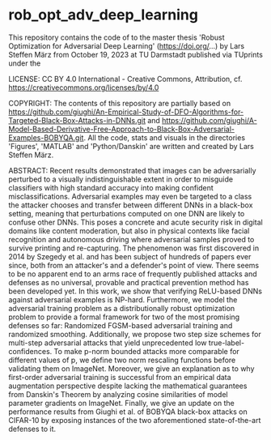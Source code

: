 # rob_opt_adv_deep_learning

This repository contains the code of to the master thesis 'Robust Optimization for Adversarial Deep Learning' (https://doi.org/...) by Lars Steffen März from October 19, 2023 at TU Darmstadt published via TUprints under the

LICENSE:
CC BY 4.0 International - Creative Commons, Attribution, cf. https://creativecommons.org/licenses/by/4.0

COPYRIGHT:
The contents of this repository are partially based on https://github.com/giughi/An-Empirical-Study-of-DFO-Algorithms-for-Targeted-Black-Box-Attacks-in-DNNs.git and https://github.com/giughi/A-Model-Based-Derivative-Free-Approach-to-Black-Box-Adversarial-Examples-BOBYQA.git. All the code, stats and visuals in the directories 'Figures', 'MATLAB' and 'Python/Danskin' are written and created by Lars Steffen März.

ABSTRACT:
Recent results demonstrated that images can be adversarially perturbed to a visually indistinguishable extent in order to misguide classifiers with high standard accuracy into making confident misclassifications. Adversarial examples may even be targeted to a class the attacker chooses and transfer between different DNNs in a black-box setting, meaning that perturbations computed on one DNN are likely to confuse other DNNs. This poses a concrete and acute security risk in digital domains like content moderation, but also in physical contexts like facial recognition and autonomous driving where adversarial samples proved to survive printing and re-capturing. The phenomenon was first discovered in 2014 by Szegedy et al. and has been subject of hundreds of papers ever since, both from an attacker's and a defender's point of view. There seems to be no apparent end to an arms race of frequently published attacks and defenses as no universal, provable and practical prevention method has been developed yet.
In this work, we show that verifying ReLU-based DNNs against adversarial examples is NP-hard. Furthermore, we model the adversarial training problem as a distributionally robust optimization problem to provide a formal framework for two of the most promising defenses so far: Randomized FGSM-based adversarial training and randomized smoothing. Additionally, we propose two step size schemes for multi-step adversarial attacks that yield unprecedented low true-label-confidences. To make p-norm bounded attacks more comparable for different values of p, we define two norm rescaling functions before validating them on ImageNet. Moreover, we give an explanation as to why first-order adversarial training is successful from an empirical data augmentation perspective despite lacking the mathematical guarantees from Danskin's Theorem by analyzing cosine similarities of model parameter gradients on ImageNet. Finally, we give an update on the performance results from Giughi et al. of BOBYQA black-box attacks on CIFAR-10 by exposing instances of the two aforementioned state-of-the-art defenses to it.



